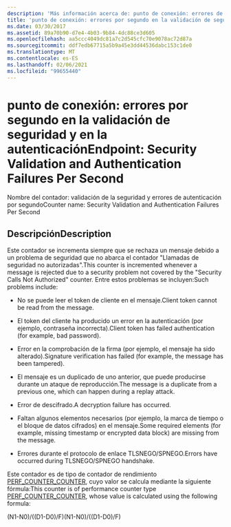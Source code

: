```yaml
---
description: 'Más información acerca de: punto de conexión: errores de autenticación y validación de seguridad por segundo'
title: 'punto de conexión: errores por segundo en la validación de seguridad y en la autenticación'
ms.date: 03/30/2017
ms.assetid: 89a70b90-d7e4-4b03-9b84-4dc88ce3d605
ms.openlocfilehash: aa5ccc4049dc81a7c2d545cfc70e9078ac72d87a
ms.sourcegitcommit: ddf7edb67715a5b9a45e3dd44536dabc153c1de0
ms.translationtype: MT
ms.contentlocale: es-ES
ms.lasthandoff: 02/06/2021
ms.locfileid: "99655440"
---
```

# <a name="endpoint-security-validation-and-authentication-failures-per-second"></a><span data-ttu-id="8ab07-103">punto de conexión: errores por segundo en la validación de seguridad y en la autenticación</span><span class="sxs-lookup"><span data-stu-id="8ab07-103">Endpoint: Security Validation and Authentication Failures Per Second</span></span>

<span data-ttu-id="8ab07-104">Nombre del contador: validación de la seguridad y errores de autenticación por segundo</span><span class="sxs-lookup"><span data-stu-id="8ab07-104">Counter name: Security Validation and Authentication Failures Per Second</span></span>  
  
## <a name="description"></a><span data-ttu-id="8ab07-105">Descripción</span><span class="sxs-lookup"><span data-stu-id="8ab07-105">Description</span></span>  

 <span data-ttu-id="8ab07-106">Este contador se incrementa siempre que se rechaza un mensaje debido a un problema de seguridad que no abarca el contador "Llamadas de seguridad no autorizadas".</span><span class="sxs-lookup"><span data-stu-id="8ab07-106">This counter is incremented whenever a message is rejected due to a security problem not covered by the "Security Calls Not Authorized" counter.</span></span> <span data-ttu-id="8ab07-107">Entre estos problemas se incluyen:</span><span class="sxs-lookup"><span data-stu-id="8ab07-107">Such problems include:</span></span>  
  
- <span data-ttu-id="8ab07-108">No se puede leer el token de cliente en el mensaje.</span><span class="sxs-lookup"><span data-stu-id="8ab07-108">Client token cannot be read from the message.</span></span>  
  
- <span data-ttu-id="8ab07-109">El token del cliente ha producido un error en la autenticación (por ejemplo, contraseña incorrecta).</span><span class="sxs-lookup"><span data-stu-id="8ab07-109">Client token has failed authentication (for example, bad password).</span></span>  
  
- <span data-ttu-id="8ab07-110">Error en la comprobación de la firma (por ejemplo, el mensaje ha sido alterado).</span><span class="sxs-lookup"><span data-stu-id="8ab07-110">Signature verification has failed (for example, the message has been tampered).</span></span>  
  
- <span data-ttu-id="8ab07-111">El mensaje es un duplicado de uno anterior, que puede producirse durante un ataque de reproducción.</span><span class="sxs-lookup"><span data-stu-id="8ab07-111">The message is a duplicate from a previous one, which can happen during a replay attack.</span></span>  
  
- <span data-ttu-id="8ab07-112">Error de descifrado.</span><span class="sxs-lookup"><span data-stu-id="8ab07-112">A decryption failure has occurred.</span></span>  
  
- <span data-ttu-id="8ab07-113">Faltan algunos elementos necesarios (por ejemplo, la marca de tiempo o el bloque de datos cifrados) en el mensaje.</span><span class="sxs-lookup"><span data-stu-id="8ab07-113">Some required elements (for example, missing timestamp or encrypted data block) are missing from the message.</span></span>  
  
- <span data-ttu-id="8ab07-114">Errores durante el protocolo de enlace TLSNEGO/SPNEGO.</span><span class="sxs-lookup"><span data-stu-id="8ab07-114">Errors have occurred during TLSNEGO/SPNEGO handshake.</span></span>  
  
 <span data-ttu-id="8ab07-115">Este contador es de tipo de contador de rendimiento [PERF_COUNTER_COUNTER](/previous-versions/windows/it-pro/windows-server-2003/cc740048(v=ws.10)), cuyo valor se calcula mediante la siguiente fórmula:</span><span class="sxs-lookup"><span data-stu-id="8ab07-115">This counter is of performance counter type [PERF_COUNTER_COUNTER](/previous-versions/windows/it-pro/windows-server-2003/cc740048(v=ws.10)), whose value is calculated using the following formula:</span></span>  
  
 <span data-ttu-id="8ab07-116">(N1-N0)/((D1-D0)/F)</span><span class="sxs-lookup"><span data-stu-id="8ab07-116">(N1-N0)/((D1-D0)/F)</span></span>
